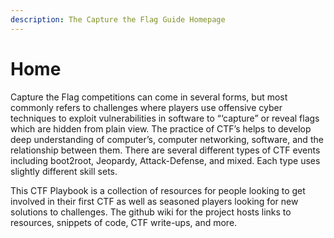 ```yaml
---
description: The Capture the Flag Guide Homepage
---
```


# Home

Capture the Flag competitions can come in several forms, but most commonly refers to challenges where players use offensive cyber techniques to exploit vulnerabilities in software to “‘capture” or reveal flags which are hidden from plain view. The practice of CTF’s helps to develop deep understanding of computer’s, computer networking, software, and the relationship between them. There are several different types of CTF events including boot2root, Jeopardy, Attack-Defense, and mixed. Each type uses slightly different skill sets.

This CTF Playbook is a collection of resources for people looking to get involved in their first CTF as well as seasoned players looking for new solutions to challenges. The github wiki for the project hosts links to resources, snippets of code, CTF write-ups, and more.

